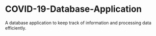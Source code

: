 # COVID-19-Database-Application
A database application to keep track of information and processing data efficiently.
